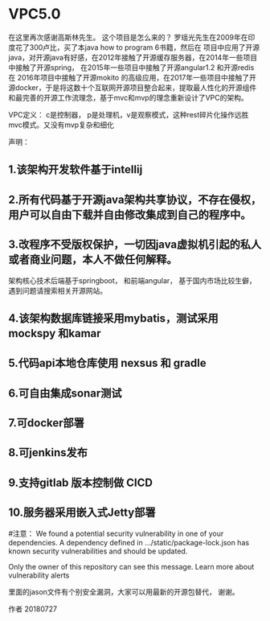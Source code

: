 # VPC5.0
在这里再次感谢高斯林先生。
这个项目是怎么来的？ 罗瑶光先生在2009年在印度花了300卢比，买了本java how to program 6书籍，然后在 项目中应用了开源java，对开源java有好感，在2012年接触了开源缓存服务器，在2014年一些项目中接触了开源spring， 在2015年一些项目中接触了开源angular1.2 和开源redis 在 2016年项目中接触了开源mokito 的高级应用，在2017年一些项目中接触了开源docker，于是将这数十个互联网开源项目整合起来，提取最人性化的开源组件和最完善的开源工作流理念，基于mvc和mvp的理念重新设计了VPC的架构。

VPC定义： c是控制器， p是处理机，v是观察模式，这种rest碎片化操作远胜mvc模式。又没有mvp复杂和细化

声明：
##  1.该架构开发软件基于intellij
##  2.所有代码基于开源java架构共享协议，不存在侵权，用户可以自由下载并自由修改集成到自己的程序中。
##  3.改程序不受版权保护，一切因java虚拟机引起的私人或者商业问题，本人不做任何解释。
架构核心技术后端基于springboot， 和前端angular， 基于国内市场比较生僻，遇到问题请搜索相关开源网站。
##  4.该架构数据库链接采用mybatis，测试采用mockspy 和kamar
##  5.代码api本地仓库使用 nexsus 和 gradle
##  6.可自由集成sonar测试
##  7.可docker部署
##  8.可jenkins发布
##  9.支持gitlab 版本控制做 CICD
##  10.服务器采用嵌入式Jetty部署

#注意：
We found a potential security vulnerability in one of your dependencies.
A dependency defined in …/static/package-lock.json has known security vulnerabilities and should be updated.

Only the owner of this repository can see this message.
Learn more about vulnerability alerts

里面的jason文件有个别安全漏洞，大家可以用最新的开源包替代， 谢谢。



作者
20180727
